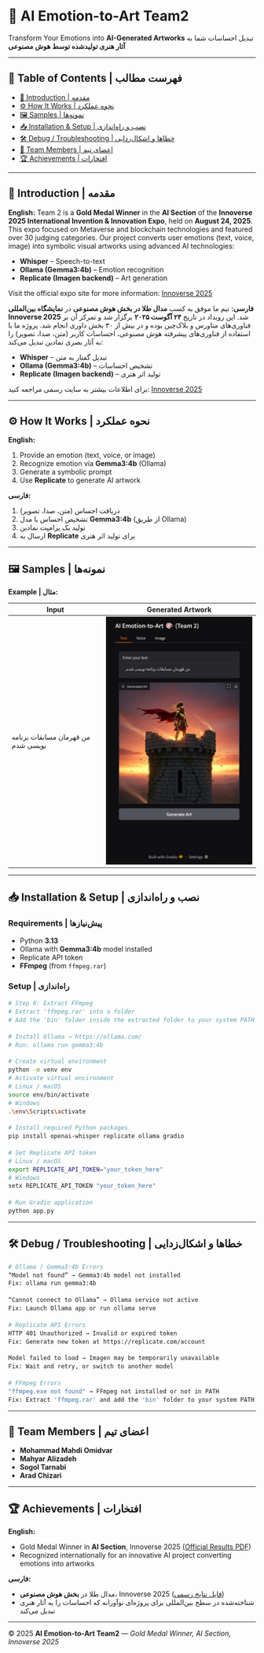 # 🎨 AI Emotion-to-Art Team2

Transform Your Emotions into **AI-Generated Artworks**
تبدیل احساسات شما به **آثار هنری تولیدشده توسط هوش مصنوعی**

---

## 📌 Table of Contents | فهرست مطالب

* [👋 Introduction | مقدمه](#-introduction--مقدمه)
* [⚙️ How It Works | نحوه عملکرد](#-how-it-works--نحوه-عملکرد)
* [🖼️ Samples | نمونه‌ها](#-samples--نمونه‌ها)
* [📥 Installation & Setup | نصب و راه‌اندازی](#-installation--setup--نصب-و-راه‌اندازی)
* [🛠️ Debug / Troubleshooting | خطاها و اشکال‌زدایی](#-debug--troubleshooting--خطاها-و-اشکال‌زدایی)
* [👥 Team Members | اعضای تیم](#-team-members--اعضای‌تیم)
* [🏆 Achievements | افتخارات](#-achievements--افتخارات)

---

## 👋 Introduction | مقدمه

**English:**
Team 2 is a **Gold Medal Winner** in the **AI Section** of the **Innoverse 2025 International Invention & Innovation Expo**, held on **August 24, 2025**. This expo focused on Metaverse and blockchain technologies and featured over 30 judging categories. Our project converts user emotions (text, voice, image) into symbolic visual artworks using advanced AI technologies:

* **Whisper** – Speech-to-text
* **Ollama (Gemma3:4b)** – Emotion recognition
* **Replicate (Imagen backend)** – Art generation

Visit the official expo site for more information: [Innoverse 2025](http://innoverse.world)

**فارسی:**
تیم ما موفق به کسب **مدال طلا در بخش هوش مصنوعی** در **نمایشگاه بین‌المللی Innoverse 2025** شد. این رویداد در تاریخ **۲۴ آگوست ۲۰۲۵** برگزار شد و تمرکز آن بر فناوری‌های متاورس و بلاک‌چین بوده و در بیش از ۳۰ بخش داوری انجام شد. پروژه ما با استفاده از فناوری‌های پیشرفته هوش مصنوعی، احساسات کاربر (متن، صدا، تصویر) را به آثار بصری نمادین تبدیل می‌کند:

* **Whisper** – تبدیل گفتار به متن
* **Ollama (Gemma3:4b)** – تشخیص احساسات
* **Replicate (Imagen backend)** – تولید اثر هنری

برای اطلاعات بیشتر به سایت رسمی مراجعه کنید: [Innoverse 2025](http://innoverse.world)

---

## ⚙️ How It Works | نحوه عملکرد

**English:**

1. Provide an emotion (text, voice, or image)
2. Recognize emotion via **Gemma3:4b** (Ollama)
3. Generate a symbolic prompt
4. Use **Replicate** to generate AI artwork

**فارسی:**

1. دریافت احساس (متن، صدا، تصویر)
2. تشخیص احساس با مدل **Gemma3:4b** (از طریق Ollama)
3. تولید یک پرامپت نمادین
4. ارسال به **Replicate** برای تولید اثر هنری

---

## 🖼️ Samples | نمونه‌ها

**Example | مثال:**

| Input                              | Generated Artwork                                   |
| ---------------------------------- | --------------------------------------------------- |
| من قهرمان مسابقات برنامه نویسی شدم | <img src="1.png" alt="Sample Artwork" width="400"/> |

---

## 📥 Installation & Setup | نصب و راه‌اندازی

### Requirements | پیش‌نیازها

* Python **3.13**
* Ollama with **Gemma3:4b** model installed
* Replicate API token
* **FFmpeg** (from `ffmpeg.rar`)

### Setup | راه‌اندازی

```bash
# Step 0: Extract FFmpeg
# Extract 'ffmpeg.rar' into a folder
# Add the 'bin' folder inside the extracted folder to your system PATH

# Install Ollama → https://ollama.com/
# Run: ollama run gemma3:4b

# Create virtual environment
python -m venv env
# Activate virtual environment
# Linux / macOS
source env/bin/activate
# Windows
.\env\Scripts\activate

# Install required Python packages
pip install openai-whisper replicate ollama gradio

# Set Replicate API token
# Linux / macOS
export REPLICATE_API_TOKEN="your_token_here"
# Windows
setx REPLICATE_API_TOKEN "your_token_here"

# Run Gradio application
python app.py
```

---

## 🛠️ Debug / Troubleshooting | خطاها و اشکال‌زدایی

```bash
# Ollama / Gemma3:4b Errors
“Model not found” → Gemma3:4b model not installed
Fix: ollama run gemma3:4b

“Cannot connect to Ollama” → Ollama service not active
Fix: Launch Ollama app or run ollama serve

# Replicate API Errors
HTTP 401 Unauthorized → Invalid or expired token
Fix: Generate new token at https://replicate.com/account

Model failed to load → Imagen may be temporarily unavailable
Fix: Wait and retry, or switch to another model

# FFmpeg Errors
"ffmpeg.exe not found" → FFmpeg not installed or not in PATH
Fix: Extract 'ffmpeg.rar' and add the 'bin' folder to your system PATH
```

---

## 👥 Team Members | اعضای تیم

* **Mohammad Mahdi Omidvar**
* **Mahyar Alizadeh**
* **Sogol Tarnabi**
* **Arad Chizari**

---

## 🏆 Achievements | افتخارات

**English:**

* Gold Medal Winner in **AI Section**, Innoverse 2025 ([Official Results PDF](http://innoverse.world/innoverse%202025%20challenges%20result.pdf))
* Recognized internationally for an innovative AI project converting emotions into artworks

**فارسی:**

* مدال طلا در **بخش هوش مصنوعی**، Innoverse 2025 ([فایل نتایج رسمی](http://innoverse.world/innoverse%202025%20challenges%20result.pdf))
* شناخته‌شده در سطح بین‌المللی برای پروژه‌ای نوآورانه که احساسات را به آثار هنری تبدیل می‌کند

---

© 2025 **AI Emotion-to-Art Team2** — *Gold Medal Winner, AI Section, Innoverse 2025*




  
